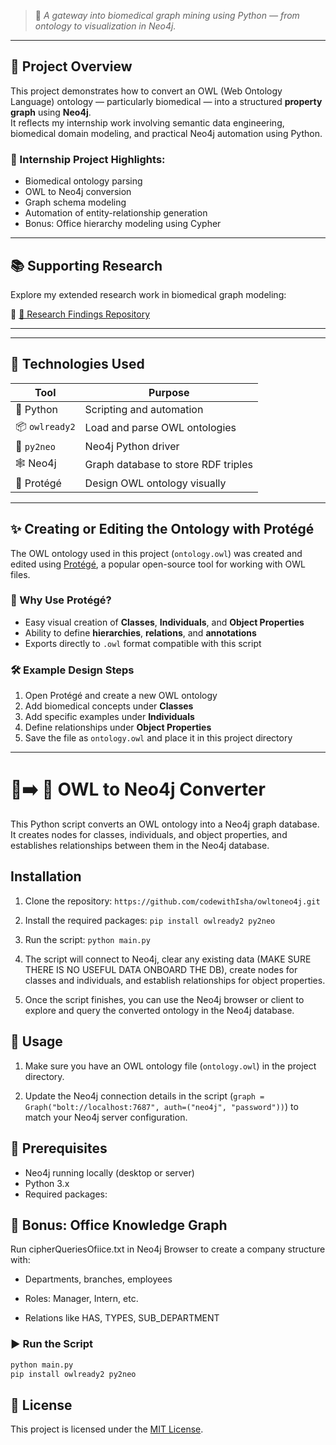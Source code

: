 
> 🚀 *A gateway into biomedical graph mining using Python — from ontology to visualization in Neo4j.*

---

## 📌 Project Overview

This project demonstrates how to convert an OWL (Web Ontology Language) ontology — particularly biomedical — into a structured **property graph** using **Neo4j**.  
It reflects my internship work involving semantic data engineering, biomedical domain modeling, and practical Neo4j automation using Python.

### 🔬 Internship Project Highlights:

- Biomedical ontology parsing
- OWL to Neo4j conversion
- Graph schema modeling
- Automation of entity-relationship generation
- Bonus: Office hierarchy modeling using Cypher

---

## 📚 Supporting Research

Explore my extended research work in biomedical graph modeling:

🔗 [🧠 Research Findings Repository](https://github.com/Jeri-jose/kgraph/tree/main/Sneha)

---
---

## 🧪 Technologies Used

| Tool         | Purpose                           |
|--------------|------------------------------------|
| 🐍 Python     | Scripting and automation           |
| 📦 `owlready2` | Load and parse OWL ontologies     |
| 🔌 `py2neo`   | Neo4j Python driver                |
| 🕸️ Neo4j      | Graph database to store RDF triples |
| 🧩 Protégé    | Design OWL ontology visually       |

---

## ✨ Creating or Editing the Ontology with Protégé

The OWL ontology used in this project (`ontology.owl`) was created and edited using [Protégé](https://protege.stanford.edu/), a popular open-source tool for working with OWL files.

### 🧬 Why Use Protégé?

- Easy visual creation of **Classes**, **Individuals**, and **Object Properties**
- Ability to define **hierarchies**, **relations**, and **annotations**
- Exports directly to `.owl` format compatible with this script

### 🛠 Example Design Steps

1. Open Protégé and create a new OWL ontology
2. Add biomedical concepts under **Classes**
3. Add specific examples under **Individuals**
4. Define relationships under **Object Properties**
5. Save the file as `ontology.owl` and place it in this project directory

---

# 🦉➡️ 🧠 OWL to Neo4j Converter

This Python script converts an OWL ontology into a Neo4j graph database. It creates nodes for classes, individuals, and object properties, and establishes relationships between them in the Neo4j database.


## Installation

1. Clone the repository:
```https://github.com/codewithIsha/owltoneo4j.git```

2. Install the required packages:
```pip install owlready2 py2neo```

3. Run the script:
```python main.py```

4. The script will connect to Neo4j, clear any existing data (MAKE SURE THERE IS NO USEFUL DATA ONBOARD THE DB), create nodes for classes and individuals, and establish relationships for object properties.

5. Once the script finishes, you can use the Neo4j browser or client to explore and query the converted ontology in the Neo4j database.

   
## 🚀 Usage

1. Make sure you have an OWL ontology file (`ontology.owl`) in the project directory.

2. Update the Neo4j connection details in the script (`graph = Graph("bolt://localhost:7687", auth=("neo4j", "password"))`) to match your Neo4j server configuration.
   
## 🔗 Prerequisites

- Neo4j running locally (desktop or server)
- Python 3.x
- Required packages:

## 🧪 Bonus: Office Knowledge Graph
Run cipherQueriesOfiice.txt in Neo4j Browser to create a company structure with:

- Departments, branches, employees

- Roles: Manager, Intern, etc.

- Relations like HAS, TYPES, SUB_DEPARTMENT


### ▶️ Run the Script

```bash
python main.py
pip install owlready2 py2neo

```
## 📜 License

This project is licensed under the [MIT License](LICENSE).




